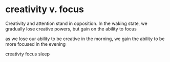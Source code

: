 # creativity v. focus 

Creativity and attention stand in opposition. In the waking state, we gradually lose creative powers, but gain on the ability to focus

as we lose our ability to be creative in the morning, we gain the ability to be more focused in the evening

creativty focus sleep
